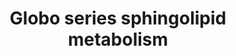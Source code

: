 ---
annotations:
- id: PW:0000010
  parent: classic metabolic pathway
  type: Pathway Ontology
  value: lipid metabolic pathway
- id: PW:0000196
  parent: classic metabolic pathway
  type: Pathway Ontology
  value: globoside metabolic pathway
authors:
- Conroy lipids
- Egonw
- Jmillanacosta
description: Globoseries sphingolipid biosynthesis taken from Sphingomap. Solid conversion
  arrows are documented according to Sphingomap. Thicker lines are those reactions
  not found in Rhea. Dotted conversions are hypothetical, either not occurring or
  undocumented (Sphingomap details all possible permutations of a pathway to the final
  glycolipid) p Numbers are the sphingomap IDs, to be converted.  Metabolites with
  a dotted box are hypothetical. These may or may not exist on the pathway to the
  final product as several different routes could occur.
last-edited: 2023-03-18
organisms:
- Mus musculus
redirect_from:
- /index.php/Pathway:WP5305
- /instance/WP5305
- /instance/WP5305_r125906
revision: r125906
schema-jsonld:
- '@context': https://schema.org/
  '@id': https://wikipathways.github.io/pathways/WP5305.html
  '@type': Dataset
  creator:
    '@type': Organization
    name: WikiPathways
  description: Globoseries sphingolipid biosynthesis taken from Sphingomap. Solid
    conversion arrows are documented according to Sphingomap. Thicker lines are those
    reactions not found in Rhea. Dotted conversions are hypothetical, either not occurring
    or undocumented (Sphingomap details all possible permutations of a pathway to
    the final glycolipid) p Numbers are the sphingomap IDs, to be converted.  Metabolites
    with a dotted box are hypothetical. These may or may not exist on the pathway
    to the final product as several different routes could occur.
  keywords:
  - '110'
  - '111'
  - '113'
  - '114'
  - '115'
  - '131'
  - '132'
  - '135'
  - '136'
  - '137'
  - '138'
  - 139Branched Forssman
  - '140'
  - '141'
  - '142'
  - 403Globopentaosylceramide sulfate
  - 405Sulfoglobotetraosylceramide
  - 406SSEA-4 isomer
  - '414'
  - '436'
  - '438'
  - '441'
  - '442'
  - '443'
  - '444'
  - '445'
  - '446'
  - '447'
  - '448'
  - '449'
  - '450'
  - B3galnt1
  - B3galt5
  - Forssman antigen
  - Fut2
  - GB3
  - Galbeta1-3(Galbeta1-4GlcNAcbeta1-6)GalNAcbeta1-3Galalpha1-4Galbeta1-4Glcbeta-Cer
  - Galbeta1-3(GlcNAcbeta1-6)GalNAcbeta1-3Galalpha1-4Galbeta1-4Glcbeta-Cer
  - Gbgt1
  - Globoside IGB4Cer
  - Para-Forssman x3b
  - SSEA-3 antigen
  - SSEA-4 antigen
  - Type IV A antigen
  - 'globo-Lex-9 '
  - type IV H
  license: CC0
  name: Globo series sphingolipid metabolism
seo: CreativeWork
title: Globo series sphingolipid metabolism
wpid: WP5305
---